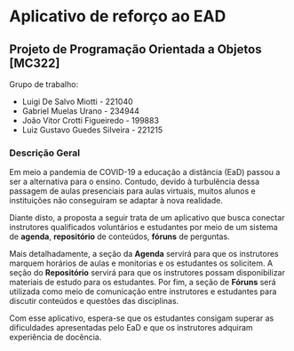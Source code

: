 # Aplicativo de reforço ao EAD
## Projeto de Programação Orientada a Objetos [MC322]

Grupo de trabalho:
- Luigi De Salvo Miotti - 221040
- Gabriel Muelas Urano - 234944
- João Vitor Crotti Figueiredo - 199883
- Luiz Gustavo Guedes Silveira - 221215

### Descrição Geral
Em meio a pandemia de COVID-19 a educação a distância (EaD) passou a ser a alternativa para o ensino. Contudo, devido à turbulência dessa passagem de aulas presenciais para aulas virtuais, muitos alunos e instituições não conseguiram se adaptar à nova realidade.

Diante disto, a proposta a seguir trata de um aplicativo que busca conectar instrutores qualificados voluntários e estudantes por meio de um sistema de **agenda**, **repositório** de conteúdos, **fóruns** de perguntas.

Mais detalhadamente, a seção da **Agenda** servirá para que os instrutores marquem horários de aulas e monitorias e os estudantes os solicitem. A seção do **Repositório** servirá para que os instrutores possam disponibilizar materiais de estudo para os estudantes. Por fim, a seção de **Fóruns** será utilizada como meio de comunicação entre instrutores e estudantes para discutir conteúdos e questões das disciplinas.

Com esse aplicativo, espera-se que os estudantes consigam superar as dificuldades apresentadas pelo EaD e que os instrutores adquiram experiência de docência.